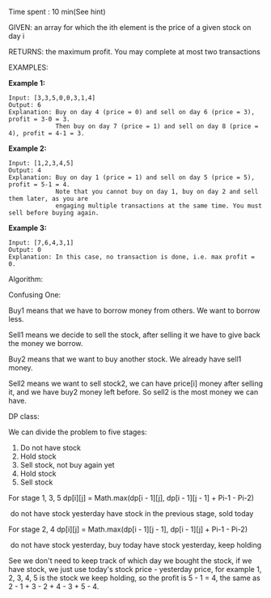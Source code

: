 Time spent :  10 min(See hint)

GIVEN: an array for which the ith element is the price of a given stock on day i

RETURNS: the maximum profit. You may complete at most two transactions

EXAMPLES:

**Example 1:**

```
Input: [3,3,5,0,0,3,1,4]
Output: 6
Explanation: Buy on day 4 (price = 0) and sell on day 6 (price = 3), profit = 3-0 = 3.
             Then buy on day 7 (price = 1) and sell on day 8 (price = 4), profit = 4-1 = 3.
```

**Example 2:**

```
Input: [1,2,3,4,5]
Output: 4
Explanation: Buy on day 1 (price = 1) and sell on day 5 (price = 5), profit = 5-1 = 4.
             Note that you cannot buy on day 1, buy on day 2 and sell them later, as you are
             engaging multiple transactions at the same time. You must sell before buying again.
```

**Example 3:**

```
Input: [7,6,4,3,1]
Output: 0
Explanation: In this case, no transaction is done, i.e. max profit = 0.
```

Algorithm:

Confusing One:

Buy1 means that we have to borrow money from others. We want to borrow less.

Sell1 means we decide to sell the stock, after selling it we have to give back the money we borrow.

Buy2 means that we want to buy another stock. We already have sell1 money.

Sell2 means we want to sell stock2, we can have price[i] money after selling it, and we have buy2 money left before. So sell2 is the most money we can have.



DP class:

We can divide the problem to five stages:

1. Do not have stock
2. Hold stock
3. Sell stock, not buy again yet
4. Hold stock
5. Sell stock

For stage 1, 3, 5   dp\[i][j] = Math.max(dp\[i - 1][j], dp\[i - 1][j - 1] + Pi-1 - Pi-2)

​                                            do not have stock yesterday           have stock in the previous stage, sold today

For stage 2, 4       dp\[i][j] = Math.max(dp\[i - 1][j - 1], dp\[i - 1][j] + Pi-1 - Pi-2)

​                                            do not have stock yesterday, buy today     have stock yesterday, keep holding

See we don't need to keep track of which day we bought the stock, if we have stock, we just use today's stock price - yesterday price, for example 1, 2, 3, 4, 5 is the stock we keep holding, so the profit is 5 - 1 = 4, the same as 2 - 1 + 3 - 2 + 4 - 3 + 5 - 4.